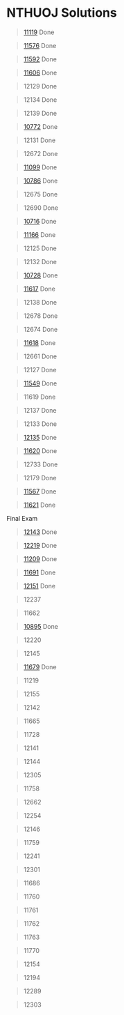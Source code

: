 # NTHUOJ Solutions
> [11119](./mid_practice/11119/11119.c)	Done

> [11576](./mid_practice/11576/11576.c)	Done

> [11592](./mid_practice/11592/11592.c)	Done

> [11606](./mid_practice/11606/11606.c) Done

> 12129	Done

> 12134	Done

> 12139	Done

> [10772](./mid_practice/10772/10772.c) Done

> 12131	Done

> 12672	Done

> [11099](./mid_practice/11099/11099.c)	Done

> [10786](./mid_practice/10786/10786.c)	Done

> 12675	Done

> 12690 Done

> [10716](./mid_practice/10716/10716.c)	Done

> [11166](./mid_practice/11166/11166.c)	Done

> 12125	Done

> 12132	Done
 
> [10728](./mid_practice/10728/10728.c)	Done
	
> [11617](./mid_practice/11617/11617.c)	Done

> 12138	Done

> 12678	Done

> 12674	Done

> [11618](./mid_practice/11618/11618.c)	Done

> 12661	Done

> 12127 Done

> [11549](./mid_practice/11549/11549.c)	Done

> 11619 Done

> 12137	Done

> 12133	Done

> [12135](./mid_practice/12135/12135.c)	Done

> [11620](./mid_practice/11620/11620.c)	Done

> 12733	Done

> 12179	Done

> [11567](./mid_practice/11567/11567.c)	Done

> [11621](./mid_practice/11621/11621.c)	Done

Final Exam

> [12143](./final_practice/12143/12143.c) Done

> [12219](./final_practice/12219/12219.c) Done

> [11209](./final_practice/11209/11209.c) Done

> [11691](./final_practice/11691/11691.c) Done

> [12151](./final_practice/12151/12151.c) Done

> 12237	

> 11662	

> [10895](./final_practice/10895/10895.c) Done

> 12220	

> 12145	

> [11679](./final_practice/11679/11679.c) Done

> 11219

> 12155	

> 12142	

> 11665	

> 11728

> 12141	

> 12144	

> 12305	

> 11758

> 12662	

> 12254	

> 12146	

> 11759

> 12241	

> 12301	

> 11686	

> 11760

> 11761	

> 11762	

> 11763	

> 11770

> 12154	

> 12194	

> 12289	

> 12303